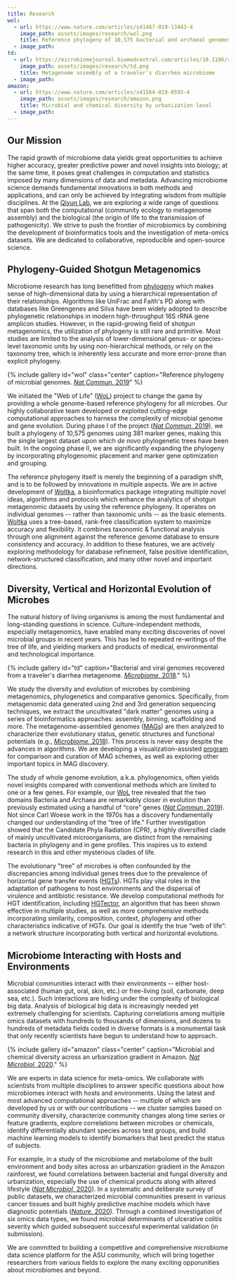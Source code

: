 ```yaml
---
title: Research
wol:
  - url: https://www.nature.com/articles/s41467-019-13443-4
    image_path: assets/images/research/wol.png
    title: Reference phylogeny of 10,575 bacterial and archaeal genomes
  - image_path:
td:
  - url: https://microbiomejournal.biomedcentral.com/articles/10.1186/s40168-018-0579-0
    image_path: assets/images/research/td.png
    title: Metagenome assembly of a traveler's diarrhea microbiome
  - image_path:
amazon:
  - url: https://www.nature.com/articles/s41564-019-0593-4
    image_path: assets/images/research/amazon.png
    title: Microbial and chemical diversity by urbanization level
  - image_path:
---
```


## Our Mission

The rapid growth of microbiome data yields great opportunities to achieve higher accuracy, greater predictive power and novel insights into biology; at the same time, it poses great challenges in computation and statistics imposed by many dimensions of data and metadata. Advancing microbiome science demands fundamental innovations in both methods and applications, and can only be achieved by integrating wisdom from multiple disciplines. At the [Qiyun Lab](https://qiyunlab.github.io/), we are exploring a wide range of questions that span both the computational (community ecology to metagenome assembly) and the biological (the origin of life to the transmission of pathogenicity). We strive to push the frontier of microbiomics by combining the development of bioinformatics tools and the investigation of meta-omics datasets. We are dedicated to collaborative, reproducible and open-source science.


## Phylogeny-Guided Shotgun Metagenomics

Microbiome research has long benefitted from [phylogeny](https://en.wikipedia.org/wiki/Phylogenetic_tree) which makes sense of high-dimensional data by using a hierarchical representation of their relationships. Algorithms like UniFrac and Faith's PD along with databases like Greengenes and Silva have been widely adopted to describe phylogenetic relationships in modern high-throughput 16S rRNA gene amplicon studies. However, in the rapid-growing field of shotgun metagenomics, the utilization of phylogeny is still rare and primitive. Most studies are limited to the analysis of lower-dimensional genus- or species-level taxonomic units by using non-hierarchical methods, or rely on the taxonomy tree, which is inherently less accurate and more error-prone than explicit phylogeny.

{% include gallery id="wol" class="center" caption="Reference phylogeny of microbial genomes. [_Nat Commun_, 2019](https://www.nature.com/articles/s41467-019-13443-4)" %}

We initiated the "Web of Life" ([WoL](https://biocore.github.io/wol/)) project to change the game by providing a whole genome-based reference phylogeny for all microbes. Our highly collaborative team developed or exploited cutting-edge computational approaches to harness the complexity of microbial genome and gene evolution. During phase I of the project ([_Nat Commun_, 2019](https://www.nature.com/articles/s41467-019-13443-4)), we built a phylogeny of 10,575 genomes using 381 marker genes, making this the single largest dataset upon which _de novo_ phylogenetic trees have been built. In the ongoing phase II, we are significantly expanding the phylogeny by incorporating phylogenomic placement and marker gene optimization and grouping.

The reference phylogeny itself is merely the beginning of a paradigm shift, and is to be followed by innovations in multiple aspects. We are in active development of [Woltka](https://github.com/qiyunzhu/woltka), a bioinformatics package integrating multiple novel ideas, algorithms and protocols which enhance the analytics of shotgun metagenomic datasets by using the reference phylogeny. It operates on individual genomes -- rather than taxonomic units -- as the basic elements. [Woltka](https://github.com/qiyunzhu/woltka) uses a tree-based, rank-free classification system to maximize accuracy and flexibility. It combines taxonomic & functional analysis through one alignment against the reference genome database to ensure consistency and accuracy. In addition to these features, we are actively exploring methodology for database refinement, false positive identification, network-structured classification, and many other novel and important directions.


## Diversity, Vertical and Horizontal Evolution of Microbes

The natural history of living organisms is among the most fundamental and long-standing questions in science. Culture-independent methods, especially metagenomics, have enabled many exciting discoveries of novel microbial groups in recent years. This has  led to repeated re-writings of the tree of life, and yielding markers and products of medical, environmental and technological importance.

{% include gallery id="td" caption="Bacterial and viral genomes recovered from a traveler's diarrhea metagenome. [_Microbiome_, 2018](https://microbiomejournal.biomedcentral.com/articles/10.1186/s40168-018-0579-0)." %}

We study the diversity and evolution of microbes by combining metagenomics, phylogenetics and comparative genomics. Specifically, from metagenomic data generated using 2nd and 3rd generation sequencing techniques, we extract the uncultivated "dark matter" genomes using a series of bioinformatics approaches: assembly, binning, scaffolding and more. The metagenome-assembled genomes ([MAGs](https://www.nature.com/articles/nbt.3893)) are then analyzed to characterize their evolutionary status, genetic structures and functional potentials (e.g., [_Microbiome_, 2018](https://microbiomejournal.biomedcentral.com/articles/10.1186/s40168-018-0579-0)). This process is never easy despite the advances in algorithms. We are developing a visualization-assisted [program](https://qiyunzhu.github.io/binarena/demo.html) for comparison and curation of MAG schemes, as well as exploring other important topics in MAG discovery.

The study of whole genome evolution, a.k.a. phylogenomics, often yields novel insights compared with conventional methods which are limited to one or a few genes. For example, our [WoL](https://biocore.github.io/wol/) tree revealed that the two domains Bacteria and Archaea are remarkably closer in evolution than previously estimated using a handful of “core” genes ([_Nat Commun_, 2019](https://www.nature.com/articles/s41467-019-13443-4)). Not since Carl Woese work in the 1970s has a discovery fundamentally changed our understanding of the “tree of life." Further investigation showed that the Candidate Phyla Radiation (CPR), a highly diversified clade of mainly uncultivated microorganisms, are distinct from the remaining bacteria in phylogeny and in gene profiles. This inspires us to extend research in this and other mysterious clades of life.

The evolutionary "tree" of microbes is often confounded by the discrepancies among individual genes trees due to the prevalence of horizontal gene transfer events ([HGTs](https://en.wikipedia.org/wiki/Horizontal_gene_transfer)). HGTs play vital roles in the adaptation of pathogens to host environments and the dispersal of virulence and antibiotic resistance. We develop computational methods for HGT identification, including [HGTector](https://github.com/DittmarLab/HGTector), an algorithm that has been shown effective in multiple studies, as well as more comprehensive methods incorporating similarity, composition, context, phylogeny and other characteristics indicative of HGTs. Our goal is identify the true “web of life”: a network structure incorporating both vertical and horizontal evolutions.


## Microbiome Interacting with Hosts and Environments

Microbial communities interact with their environments -- either host-associated (human gut, oral, skin, etc.) or free-living (soil, carbonate, deep sea, etc.). Such interactions are hiding under the complexity of biological big data. Analysis of biological big data is increasingly needed yet extremely challenging for scientists. Capturing correlations among multiple omics datasets with hundreds to thousands of dimensions, and dozens to hundreds of metadata fields coded in diverse formats is a monumental task that only recently scientists have begun to understand how to approach.

{% include gallery id="amazon" class="center" caption="Microbial and chemical diversity across an urbanization gradient in Amazon. [_Nat Microbiol_, 2020](https://www.nature.com/articles/s41564-019-0593-4)." %}

We are experts in data science for meta-omics. We collaborate with scientists from multiple disciplines to answer specific questions about how microbiomes interact with hosts and environments. Using the latest and most advanced computational approaches -- multiple of which are developed by us or with our contributions -- we cluster samples based on community diversity, characterize community changes along time series or feature gradients, explore correlations between microbes or  chemicals, identify differentially abundant species across test groups, and build machine learning models to identify biomarkers that best predict the status of subjects.

For example, in a study of the microbiome and metabolome of the built environment and body sites across an urbanization gradient in the Amazon rainforest, we found correlations between bacterial and fungal diversity and urbanization, especially the use of chemical products along with altered lifestyle ([_Nat Microbiol_, 2020](https://www.nature.com/articles/s41564-019-0593-4)). In a systematic and deliberate survey of public datasets, we characterized microbial communities present in various cancer tissues and built highly predictive machine models which have diagnostic potentials ([_Nature_, 2020](https://www.nature.com/articles/s41586-020-2095-1)). Through a combined investigation of six omics data types, we found microbial determinants of ulcerative colitis severity which guided subsequent successful experimental validation (in submission).

We are committed to building a competitive and comprehensive microbiome data science platform for the ASU community, which will bring together researchers from various fields to explore the many exciting opporunities about microbiomes and beyond.
